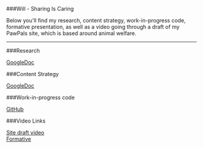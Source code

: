 ###Will - Sharing Is Caring

Below you'll find my research, content strategy, work-in-progress code, formative presentation, as well as a video going through a draft of my PawPals site, which is based around animal welfare.

------


###Research

[GoogleDoc](https://docs.google.com/document/d/1mESpKZzmC2vkyclN2taiwvSmm2G5BaQqDNDBjQ1kX9c)


###Content Strategy

[GoogleDoc](https://docs.google.com/document/d/1-Ck7B8WJ4Oc5DdDvsz6RGXrUOBWDUxPY2D6Lve29COg/edit#heading=h.k84700ujxto4)

###Work-in-progress code

[GitHub](https://github.com/wtonks/SharingIsCaring)


###Video Links

[Site draft video](https://www.youtube.com/watch?v=E3YLmGImOnI)<br>
[Formative](https://www.youtube.com/watch?v=ZCNfD8ntTgY)